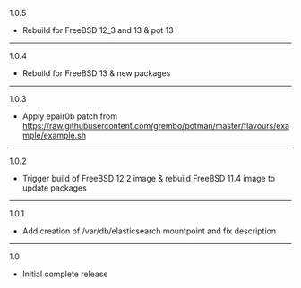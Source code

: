1.0.5

* Rebuild for FreeBSD 12_3 and 13 & pot 13

---

1.0.4

* Rebuild for FreeBSD 13 & new packages

---

1.0.3

* Apply epair0b patch from https://raw.githubusercontent.com/grembo/potman/master/flavours/example/example.sh

---

1.0.2

* Trigger build of FreeBSD 12.2 image & rebuild FreeBSD 11.4 image to update packages

---

1.0.1

* Add creation of /var/db/elasticsearch mountpoint and fix description

---

1.0

* Initial complete release

